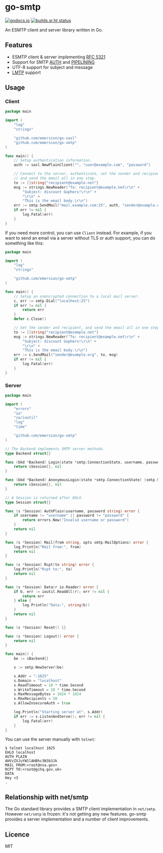 # go-smtp

[![godocs.io](https://godocs.io/github.com/emersion/go-smtp?status.svg)](https://godocs.io/github.com/emersion/go-smtp)
[![builds.sr.ht status](https://builds.sr.ht/~emersion/go-smtp/commits.svg)](https://builds.sr.ht/~emersion/go-smtp/commits?)

An ESMTP client and server library written in Go.

## Features

* ESMTP client & server implementing [RFC 5321](https://tools.ietf.org/html/rfc5321)
* Support for SMTP [AUTH](https://tools.ietf.org/html/rfc4954) and [PIPELINING](https://tools.ietf.org/html/rfc2920)
* UTF-8 support for subject and message
* [LMTP](https://tools.ietf.org/html/rfc2033) support

## Usage

### Client

```go
package main

import (
	"log"
	"strings"

	"github.com/emersion/go-sasl"
	"github.com/emersion/go-smtp"
)

func main() {
	// Setup authentication information.
	auth := sasl.NewPlainClient("", "user@example.com", "password")

	// Connect to the server, authenticate, set the sender and recipient,
	// and send the email all in one step.
	to := []string{"recipient@example.net"}
	msg := strings.NewReader("To: recipient@example.net\r\n" +
		"Subject: discount Gophers!\r\n" +
		"\r\n" +
		"This is the email body.\r\n")
	err := smtp.SendMail("mail.example.com:25", auth, "sender@example.org", to, msg)
	if err != nil {
		log.Fatal(err)
	}
}
```

If you need more control, you can use `Client` instead. For example, if you
want to send an email via a server without TLS or auth support, you can do
something like this:

```go
package main

import (
	"log"
	"strings"

	"github.com/emersion/go-smtp"
)

func main() {
	// Setup an unencrypted connection to a local mail server.
	c, err := smtp.Dial("localhost:25")
	if err != nil {
		return err
	}
	defer c.Close()

	// Set the sender and recipient, and send the email all in one step.
	to := []string{"recipient@example.net"}
	msg := strings.NewReader("To: recipient@example.net\r\n" +
		"Subject: discount Gophers!\r\n" +
		"\r\n" +
		"This is the email body.\r\n")
	err := c.SendMail("sender@example.org", to, msg)
	if err != nil {
		log.Fatal(err)
	}
}
```

### Server

```go
package main

import (
	"errors"
	"io"
	"io/ioutil"
	"log"
	"time"

	"github.com/emersion/go-smtp"
)

// The Backend implements SMTP server methods.
type Backend struct{}

func (bkd *Backend) Login(state *smtp.ConnectionState, username, password string) (smtp.Session, error) {
	return &Session{}, nil
}

func (bkd *Backend) AnonymousLogin(state *smtp.ConnectionState) (smtp.Session, error) {
	return &Session{}, nil
}

// A Session is returned after EHLO.
type Session struct{}

func (s *Session) AuthPlain(username, password string) error {
	if username != "username" || password != "password" {
		return errors.New("Invalid username or password")
	}
	return nil
}

func (s *Session) Mail(from string, opts smtp.MailOptions) error {
	log.Println("Mail from:", from)
	return nil
}

func (s *Session) Rcpt(to string) error {
	log.Println("Rcpt to:", to)
	return nil
}

func (s *Session) Data(r io.Reader) error {
	if b, err := ioutil.ReadAll(r); err != nil {
		return err
	} else {
		log.Println("Data:", string(b))
	}
	return nil
}

func (s *Session) Reset() {}

func (s *Session) Logout() error {
	return nil
}

func main() {
	be := &Backend{}

	s := smtp.NewServer(be)

	s.Addr = ":1025"
	s.Domain = "localhost"
	s.ReadTimeout = 10 * time.Second
	s.WriteTimeout = 10 * time.Second
	s.MaxMessageBytes = 1024 * 1024
	s.MaxRecipients = 50
	s.AllowInsecureAuth = true

	log.Println("Starting server at", s.Addr)
	if err := s.ListenAndServe(); err != nil {
		log.Fatal(err)
	}
}
```

You can use the server manually with `telnet`:
```
$ telnet localhost 1025
EHLO localhost
AUTH PLAIN
AHVzZXJuYW1lAHBhc3N3b3Jk
MAIL FROM:<root@nsa.gov>
RCPT TO:<root@gchq.gov.uk>
DATA
Hey <3
.
```

## Relationship with net/smtp

The Go standard library provides a SMTP client implementation in `net/smtp`.
However `net/smtp` is frozen: it's not getting any new features. go-smtp
provides a server implementation and a number of client improvements.

## Licence

MIT

